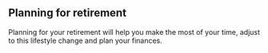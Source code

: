 ##  Planning for retirement

Planning for your retirement will help you make the most of your time, adjust
to this lifestyle change and plan your finances.

